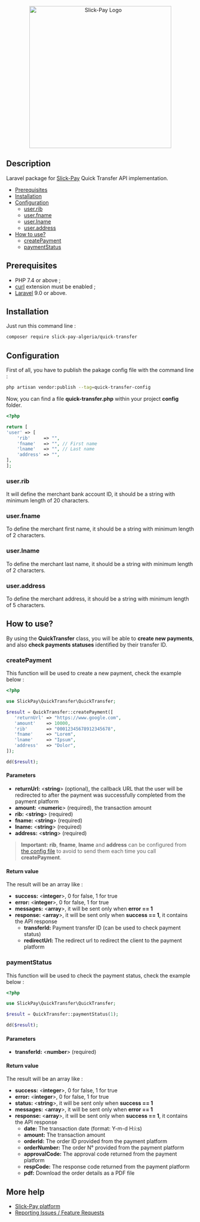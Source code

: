 <p align="center"><a href="https://slick-pay.com" target="_blank"><img src="https://azimutbscenter.com/logos/slick-pay.png" width="380" height="auto" alt="Slick-Pay Logo"></a></p>

## Description

Laravel package for [Slick-Pay](https://slick-pay.com) Quick Transfer API implementation.

* [Prerequisites](#prerequisites)
* [Installation](#installation)
* [Configuration](#configuration)
    * [user.rib](#user.rib)
    * [user.fname](#user.fname)
    * [user.lname](#user.lname)
    * [user.address](#user.address)
* [How to use?](#how-to-use)
    * [createPayment](#createPayment)
    * [paymentStatus](#checkStatus)

## Prerequisites

   - PHP 7.4 or above ;
   - [curl](https://secure.php.net/manual/en/book.curl.php) extension must be enabled ;
   - [Laravel](https://laravel.com) 9.0 or above.

## Installation

Just run this command line :

```sh
composer require slick-pay-algeria/quick-transfer
```

## Configuration

First of all, you have to publish the pakage config file with the command line :

```sh
php artisan vendor:publish --tag=quick-transfer-config
```

Now, you can find a file **quick-transfer.php** within your project **config** folder.

```php
<?php

return [
'user' => [
    'rib'     => "",
    'fname'   => "", // First name
    'lname'   => "", // Last name
    'address' => "",
],
];
```

### user.rib

It will define the merchant bank account ID, it should be a string with minimum length of 20 characters.

### user.fname

To define the merchant first name, it should be a string with minimum length of 2 characters.

### user.lname

To define the merchant last name, it should be a string with minimum length of 2 characters.

### user.address

To define the merchant address, it should be a string with minimum length of 5 characters.

## How to use?

By using the **QuickTransfer** class, you will be able to **create new payments**, and also **check payments statuses** identified by their transfer ID.

### createPayment

This function will be used to create a new payment, check the example below :

 ```php
<?php

use SlickPay\QuickTransfer\QuickTransfer;

$result = QuickTransfer::createPayment([
    'returnUrl' => "https://www.google.com",
    'amount'    => 10000,
    'rib'       => "00012345678912345678",
    'fname'     => "Lorem",
    'lname'     => "Ipsum",
    'address'   => "Dolor",
]);

dd($result);
```

#### Parameters

* **returnUrl:** <**string**> (optional), the callback URL that the user will be redirected to after the payment was successfully completed from the payment platform
* **amount:** <**numeric**> (required), the transaction amount
* **rib:** <**string**> (required)
* **fname:** <**string**> (required)
* **lname:** <**string**> (required)
* **address:** <**string**> (required)

> **Important:** **rib**, **fname**, **lname** and **address** can be configured from [the config file](#configuration) to avoid to send them each time you call **createPayment**.

#### Return value

The result will be an array like : 

* **success:** <**integer**>, 0 for false, 1 for true
* **error:** <**integer**>, 0 for false, 1 for true
* **messages:** <**array**>, it will be sent only when **error == 1**
* **response:** <**array**>, it will be sent only when **success == 1**, it contains the API response
    * **transferId:** Payment transfer ID (can be used to check payment status)
    * **redirectUrl:** The redirect url to redirect the client to the payment platform

### paymentStatus

This function will be used to check the payment status, check the example below :

```php
<?php

use SlickPay\QuickTransfer\QuickTransfer;

$result = QuickTransfer::paymentStatus(1);

dd($result);
```

#### Parameters

* **transferId:** <**number**> (required)

#### Return value

The result will be an array like : 

* **success:** <**integer**>, 0 for false, 1 for true
* **error:** <**integer**>, 0 for false, 1 for true
* **status:** <**string**>, it will be sent only when **success == 1**
* **messages:** <**array**>, it will be sent only when **error == 1**
* **response:** <**array**>, it will be sent only when **success == 1**, it contains the API response
    * **date:** The transaction date (format: Y-m-d H:i:s)
    * **amount:** The transaction amount
    * **orderId:** The order ID provided from the payment platform
    * **orderNumber:** The order N° provided from the payment platform
    * **approvalCode:** The approval code returned from the payment platform
    * **respCode:** The response code returned from the payment platform
    * **pdf:** Download the order details as a PDF file

## More help
   * [Slick-Pay platform](https://slick-pay.com)
   * [Reporting Issues / Feature Requests](https://github.com/Slick-Pay-Algeria/quick-transfer/issues)
